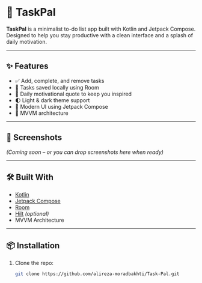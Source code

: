 # 📝 TaskPal

**TaskPal** is a minimalist to-do list app built with Kotlin and Jetpack Compose. Designed to help you stay productive with a clean interface and a splash of daily motivation.

---

## ✨ Features

- ✅ Add, complete, and remove tasks
- 💾 Tasks saved locally using Room
- 💬 Daily motivational quote to keep you inspired
- 🌓 Light & dark theme support
- 📱 Modern UI using Jetpack Compose
- 🎯 MVVM architecture

---

## 📸 Screenshots
*(Coming soon – or you can drop screenshots here when ready)*

---

## 🛠 Built With

- [Kotlin](https://kotlinlang.org/)
- [Jetpack Compose](https://developer.android.com/jetpack/compose)
- [Room](https://developer.android.com/jetpack/androidx/releases/room)
- [Hilt](https://developer.android.com/training/dependency-injection/hilt-android) *(optional)*
- MVVM Architecture

---

## 📦 Installation

1. Clone the repo:
   ```bash
   git clone https://github.com/alireza-moradbakhti/Task-Pal.git
